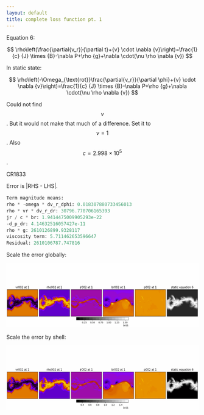 ```yaml
---
layout: default
title: complete loss function pt. 1
---
```


Equation 6:

$$
\rho\left(\frac{\partial{v_r}}{\partial t}+{v} \cdot \nabla {v}\right)=\frac{1}{c} {J} \times {B}-\nabla P+\rho {g}+\nabla \cdot(\nu \rho \nabla {v})
$$


In static state:

$$
\rho\left(-\Omega_{\text{rot}}\frac{\partial{v_r}}{\partial \phi}+{v} \cdot \nabla {v}\right)=\frac{1}{c} {J} \times {B}-\nabla P+\rho {g}+\nabla \cdot(\nu \rho \nabla {v})
$$


Could not find $$\nu$$. But it would not make that much of a difference. Set it to $$\nu=1$$. Also $$c=2.998\times10^5$$.



CR1833

Error is |RHS - LHS|.

```py
Term magnitude means:
rho * -omega * dv_r_dphi: 0.018307880733456013
rho * vr * dv_r_dr: 30796.770706165393
jr / c * br: 1.9414475009905293e-22
-d_p_dr: 4.14632516057427e-11
rho * g: 2610126899.9328117
viscosity term: 5.711462653596647
Residual: 2610106787.747816
```

Scale the error globally:

<img src="resources/week_35/cr1833-full-loss-glob.gif">

Scale the error by shell:

<img src="resources/week_35/cr1833-full-loss-local.gif">

